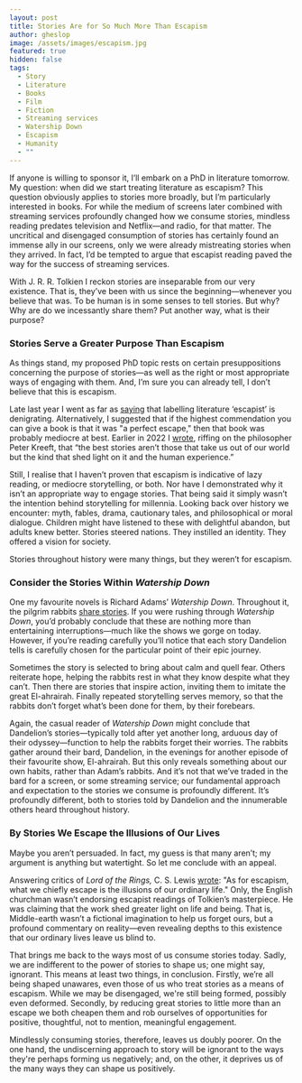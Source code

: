```yaml
---
layout: post
title: Stories Are for So Much More Than Escapism
author: gheslop
image: /assets/images/escapism.jpg
featured: true
hidden: false
tags:
  - Story
  - Literature
  - Books
  - Film
  - Fiction
  - Streaming services
  - Watership Down
  - Escapism
  - Humanity
  - ""
---
```

If anyone is willing to sponsor it, I’ll embark on a PhD in literature tomorrow. My question: when did we start treating literature as escapism? This question obviously applies to stories more broadly, but I’m particularly interested in books. For while the medium of screens later combined with streaming services profoundly changed how we consume stories, mindless reading predates television and Netflix—and radio, for that matter. The uncritical and disengaged consumption of stories has certainly found an immense ally in our screens, only we were already mistreating stories when they arrived. In fact, I’d be tempted to argue that escapist reading paved the way for the success of streaming services. 

With J. R. R. Tolkien I reckon stories are inseparable from our very existence. That is, they’ve been with us since the beginning—whenever you believe that was. To be human is in some senses to tell stories. But why? Why are do we incessantly share them? Put another way, what is their purpose?

### Stories Serve a Greater Purpose Than Escapism

As things stand, my proposed PhD topic rests on certain presuppositions concerning the purpose of stories—as well as the right or most appropriate ways of engaging with them. And, I’m sure you can already tell, I don’t believe that this is escapism. 

Late last year I went as far as [saying](https://rekindle.co.za/content/2022-12-12-best-books-2022) that labelling literature ‘escapist’ is denigrating. Alternatively, I suggested that if the highest commendation you can give a book is that it was "a perfect escape," then that book was probably mediocre at best. Earlier in 2022 I [wrote](https://rekindle.co.za/content/2022-06-09-reading-fiction), riffing on the philosopher Peter Kreeft, that “the best stories aren’t those that take us out of our world but the kind that shed light on it and the human experience.” 

Still, I realise that I haven’t proven that escapism is indicative of lazy reading, or mediocre storytelling, or both. Nor have I demonstrated why it isn’t an appropriate way to engage stories. That being said it simply wasn’t the intention behind storytelling for millennia. Looking back over history we encounter: myth, fables, drama, cautionary tales, and philosophical or moral dialogue. Children might have listened to these with delightful abandon, but adults knew better. Stories steered nations. They instilled an identity. They offered a vision for society.

Stories throughout history were many things, but they weren’t for escapism.

### Consider the Stories Within *Watership Down*

One my favourite novels is Richard Adams’ *Watership Down*. Throughout it, the pilgrim rabbits [share stories](https://rekindle.co.za/content/2021-10-14-the-power-of-story-to-form-community-reading-together). If you were rushing through *Watership Down*, you’d probably conclude that these are nothing more than entertaining interruptions—much like the shows we gorge on today. However, if you’re reading carefully you’ll notice that each story Dandelion tells is carefully chosen for the particular point of their epic journey.

Sometimes the story is selected to bring about calm and quell fear. Others reiterate hope, helping the rabbits rest in what they know despite what they can’t. Then there are stories that inspire action, inviting them to imitate the great El-ahrairah. Finally repeated storytelling serves memory, so that the rabbits don’t forget what’s been done for them, by their forebears.

Again, the casual reader of *Watership Down* might conclude that Dandelion’s stories—typically told after yet another long, arduous day of their odyssey—function to help the rabbits forget their worries. The rabbits gather around their bard, Dandelion, in the evenings for another episode of their favourite show, El-ahrairah. But this only reveals something about our own habits, rather than Adam’s rabbits. And it’s not that we’ve traded in the bard for a screen, or some streaming service; our fundamental approach and expectation to the stories we consume is profoundly different. It’s profoundly different, both to stories told by Dandelion and the innumerable others heard throughout history.

### By Stories We Escape the Illusions of Our Lives

Maybe you aren’t persuaded. In fact, my guess is that many aren’t; my argument is anything but watertight. So let me conclude with an appeal.

Answering critics of *Lord of the Rings,* C. S. Lewis [wrote](https://www.theonering.com/the-gods-return-to-earth-c-s-lewis-review-of-the-fellowship-of-the-ring/): "As for escapism, what we chiefly escape is the illusions of our ordinary life." Only, the English churchman wasn’t endorsing escapist readings of Tolkien’s masterpiece. He was claiming that the work shed greater light on life and being. That is, Middle-earth wasn’t a fictional imagination to help us forget ours, but a profound commentary on reality—even revealing depths to this existence that our ordinary lives leave us blind to.

That brings me back to the ways most of us consume stories today. Sadly, we are indifferent to the power of stories to shape us; one might say, ignorant. This means at least two things, in conclusion. Firstly, we’re all being shaped unawares, even those of us who treat stories as a means of escapism. While we may be disengaged, we're still being formed, possibly even deformed. Secondly, by reducing great stories to little more than an escape we both cheapen them and rob ourselves of opportunities for positive, thoughtful, not to mention, meaningful engagement.

Mindlessly consuming stories, therefore, leaves us doubly poorer. On the one hand, the undiscerning approach to story will be ignorant to the ways they're perhaps forming us negatively; and, on the other, it deprives us of the many ways they can shape us positively.